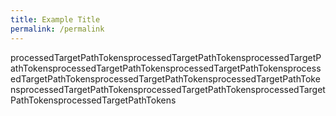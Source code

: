 ```yaml
---
title: Example Title
permalink: /permalink
---
```

processedTargetPathTokensprocessedTargetPathTokensprocessedTargetPathTokensprocessedTargetPathTokensprocessedTargetPathTokensprocessedTargetPathTokensprocessedTargetPathTokensprocessedTargetPathTokensprocessedTargetPathTokensprocessedTargetPathTokensprocessedTargetPathTokensprocessedTargetPathTokens